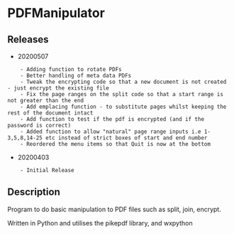 # PDFManipulator

## Releases

+ 20200507

```
	- Adding function to rotate PDFs
	- Better handling of meta data PDFs
	- Tweak the encrypting code so that a new document is not created - just encrypt the existing file
	- Fix the page ranges on the split code so that a start range is not greater than the end
	- Add emplacing function - to substitute pages whilst keeping the rest of the document intact
	- Add function to test if the pdf is encrypted (and if the password is correct)
	- Added function to allow "natural" page range inputs i.e 1-3,5,8,14-25 etc instead of strict boxes of start and end number
	- Reordered the menu items so that Quit is now at the bottom
```

+ 20200403

```
	- Initial Release
```

## Description

Program to do basic manipulation to PDF files such as split, join, encrypt. 

Written in Python and utilises the pikepdf library, and wxpython

